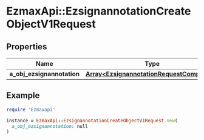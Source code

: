 # EzmaxApi::EzsignannotationCreateObjectV1Request

## Properties

| Name | Type | Description | Notes |
| ---- | ---- | ----------- | ----- |
| **a_obj_ezsignannotation** | [**Array&lt;EzsignannotationRequestCompound&gt;**](EzsignannotationRequestCompound.md) |  |  |

## Example

```ruby
require 'Ezmaxapi'

instance = EzmaxApi::EzsignannotationCreateObjectV1Request.new(
  a_obj_ezsignannotation: null
)
```

